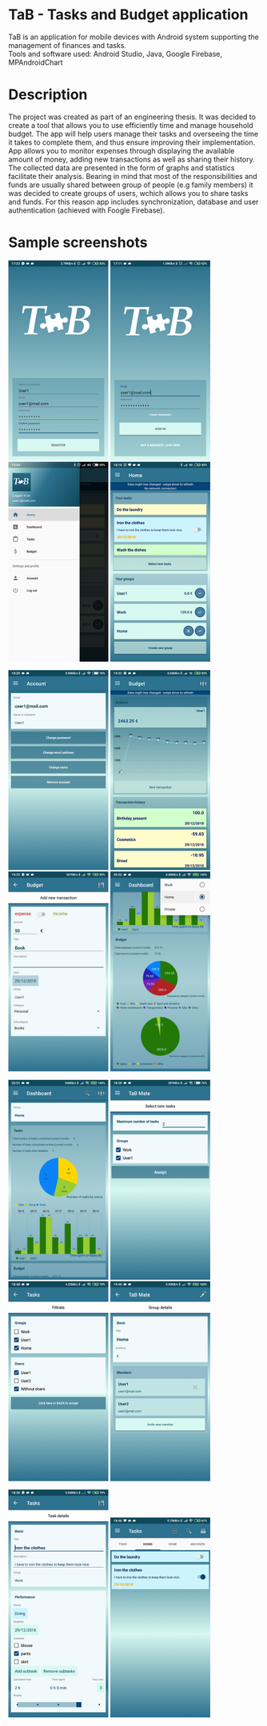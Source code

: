 # TaB - Tasks and Budget application
TaB is an application for mobile devices with Android system supporting the management of finances and tasks. <br/>
Tools and software used: Android Studio, Java, Google Firebase, MPAndroidChart

# Description
The project was created as part of an engineering thesis. It was decided to create a tool that allows you to use efficiently time and manage household budget. 
The app will help users manage their tasks and overseeing the time it takes to complete them, and thus ensure improving their implementation. 
App allows you to monitor expenses through displaying the available amount of money, adding new transactions as well as sharing
their history. The collected data are presented in the form of graphs and statistics facilitate their analysis.
Bearing in mind that most of the responsibilities and funds are usually shared between group of people (e.g family members)
it was decided to create groups of users, wchich allows you to share tasks and funds. For this reason app includes synchronization, database and user authentication (achieved with Foogle Firebase).

# Sample screenshots
<p>
<img src="https://github.com/Budziaszek/Application-supporting-the-management-of-finances-and-tasks/blob/master/screenshots/register.png" alt="Register" width="200">
<img src="https://github.com/Budziaszek/Application-supporting-the-management-of-finances-and-tasks/blob/master/screenshots/login.png" alt="Login" width="200">
<img src="https://github.com/Budziaszek/Application-supporting-the-management-of-finances-and-tasks/blob/master/screenshots/menu.png" alt="Menu" width="200">
<img src="https://github.com/Budziaszek/Application-supporting-the-management-of-finances-and-tasks/blob/master/screenshots/main_page.png" alt="MainPage" width="200">
</p>
<p>
<img src="https://github.com/Budziaszek/Application-supporting-the-management-of-finances-and-tasks/blob/master/screenshots/account.png" alt="Account" width="200">
<img src="https://github.com/Budziaszek/Application-supporting-the-management-of-finances-and-tasks/blob/master/screenshots/budget.png" alt="Budget" width="200">
<img src="https://github.com/Budziaszek/Application-supporting-the-management-of-finances-and-tasks/blob/master/screenshots/transaction.png" alt="Transaction" width="200">
<img src="https://github.com/Budziaszek/Application-supporting-the-management-of-finances-and-tasks/blob/master/screenshots/charts_1.png" alt="Charts" width="200">
</p>
<p>
<img src="https://github.com/Budziaszek/Application-supporting-the-management-of-finances-and-tasks/blob/master/screenshots/charts_2.png" alt="Charts" width="200">
<img src="https://github.com/Budziaszek/Application-supporting-the-management-of-finances-and-tasks/blob/master/screenshots/assign.png" alt="Assign" width="200">
<img src="https://github.com/Budziaszek/Application-supporting-the-management-of-finances-and-tasks/blob/master/screenshots/filtrate.png" alt="Filtrate" width="200">
<img src="https://github.com/Budziaszek/Application-supporting-the-management-of-finances-and-tasks/blob/master/screenshots/group.png" alt="Group" width="200">
</p>
<p>
<img src="https://github.com/Budziaszek/Application-supporting-the-management-of-finances-and-tasks/blob/master/screenshots/task_edit.png" alt="Task edit" width="200">
<img src="https://github.com/Budziaszek/Application-supporting-the-management-of-finances-and-tasks/blob/master/screenshots/tasks.png" alt="Tasks" width="200">
</p>
